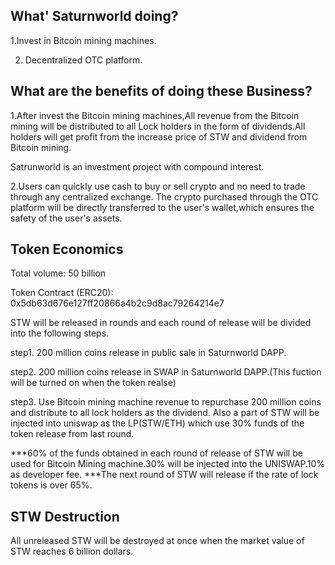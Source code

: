 ## What' Saturnworld doing?

1.Invest in Bitcoin mining machines.

2. Decentralized OTC platform.


## What are the benefits of doing these Business?

1.After invest the Bitcoin mining machines,All revenue from the Bitcoin mining will be distributed to all Lock holders in the form of dividends.All holders will get profit from the increase price of STW and dividend from Bitcoin mining.

Satrunworld is an investment project with compound interest. 

2.Users can quickly use cash to buy or sell crypto and no need to trade through any centralized exchange. The crypto purchased through the OTC platform will be directly transferred to the user's wallet,which ensures the safety of the user's assets.


## Token Economics

Total volume: 50 billion

Token Contract (ERC20): 0x5db63d676e127ff20866a4b2c9d8ac79264214e7

STW will be released in rounds and each round of release will be divided into the following steps.

step1. 200 million coins release in public sale in Saturnworld DAPP.

step2. 200 million coins release in SWAP in Saturnworld DAPP.(This fuction will be turned on when the token realse)

step3. Use Bitcoin mining machine revenue to repurchase 200 million coins and distribute to all lock holders as the dividend. Also a part of STW will be injected into uniswap as the LP(STW/ETH) which use 30% funds of the token release from last round.   

***60% of the funds obtained in each round of release of STW will be used for Bitcoin Mining machine.30% will be injected into the UNISWAP.10% as developer fee.
***The next round of STW will release if the rate of lock tokens is over 65%.

## STW Destruction
All unreleased STW will be destroyed at once when the market value of STW reaches 6 billion dollars.

